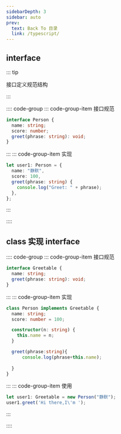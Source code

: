 ```yaml
---
sidebarDepth: 3
sidebar: auto
prev:
  text: Back To 目录
  link: /typescript/
---
```


## interface

::: tip

接口定义规范结构

:::

:::: code-group
::: code-group-item 接口规范

```typescript
interface Person {
  name: string;
  score: number;
  greet(phrase: string): void;
}
```

:::
::: code-group-item 实现

```typescript
let user1: Person = {
  name: "静默",
  score: 100,
  greet(phrase: string) {
    console.log("Greet: " + phrase);
  },
};

```

:::

::::



## class 实现 interface

:::: code-group
::: code-group-item 接口规范

```typescript
interface Greetable {
  name: string;
  greet(phrase: string): void;
}
```

:::
::: code-group-item 实现

```typescript
class Person implements Greetable {
  name: string;
  score: number = 100;

  constructor(n: string) {
    this.name = n;
  }

  greet(phrase:string){
      console.log(phrase+this.name);
      
  }
}
```

:::
::: code-group-item 使用

```typescript {1}
let user1: Greetable = new Person("静默");
user1.greet('Hi there,I\'m ');
```

:::

::::
